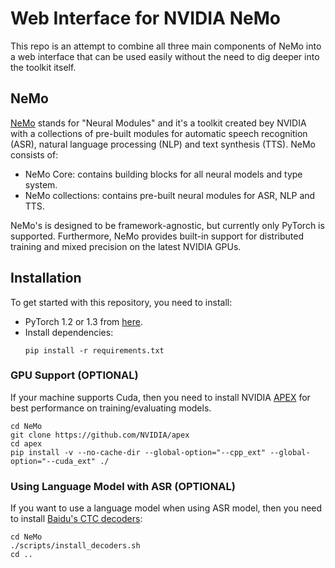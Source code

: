 # Web Interface for NVIDIA NeMo

This repo is an attempt to combine all three main components of NeMo into a web interface that can be used easily without the need to dig deeper into the toolkit itself. 


## NeMo

[NeMo](https://github.com/NVIDIA/NeMo) stands for "Neural Modules" and it's a toolkit created bey NVIDIA with a collections of pre-built modules for automatic speech recognition (ASR), natural language processing (NLP) and text synthesis (TTS). NeMo consists of:

- NeMo Core: contains building blocks for all neural models and type system.
- NeMo collections: contains pre-built neural modules for ASR, NLP and TTS.

NeMo's is designed to be framework-agnostic, but currently only PyTorch is supported. Furthermore, NeMo provides built-in support for distributed training and mixed precision on the latest NVIDIA GPUs.


## Installation

To get started with this repository, you need to install:

- PyTorch 1.2 or 1.3 from [here](https://pytorch.org/).
- Install dependencies:
    ```
    pip install -r requirements.txt
    ```

### GPU Support (OPTIONAL)

If your machine supports Cuda, then you need to install NVIDIA [APEX](https://github.com/NVIDIA/apex) for best performance on training/evaluating models.
```
cd NeMo
git clone https://github.com/NVIDIA/apex
cd apex
pip install -v --no-cache-dir --global-option="--cpp_ext" --global-option="--cuda_ext" ./
```

### Using Language Model with ASR (OPTIONAL)

If you want to use a language model when using ASR model, then you need to install [Baidu's CTC decoders](https://github.com/PaddlePaddle/DeepSpeech):
```
cd NeMo
./scripts/install_decoders.sh
cd ..
```
